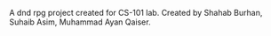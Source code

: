 A dnd rpg project created for CS-101 lab.
Created by Shahab Burhan, Suhaib Asim, Muhammad Ayan Qaiser.

